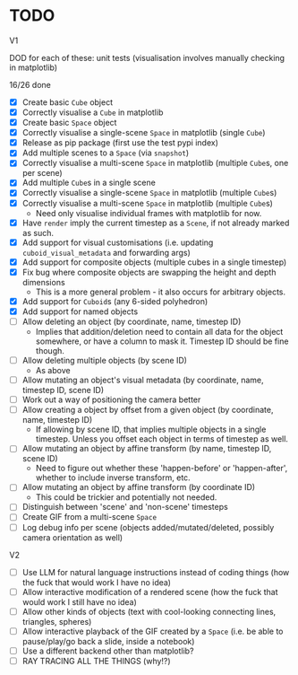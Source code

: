 # TODO

V1

DOD for each of these: unit tests (visualisation involves manually checking in matplotlib)

16/26 done

- [X] Create basic `Cube` object
- [X] Correctly visualise a `Cube` in matplotlib
- [X] Create basic `Space` object
- [X] Correctly visualise a single-scene `Space` in matplotlib (single `Cube`)
- [X] Release as pip package (first use the test pypi index)
- [X] Add multiple scenes to a `Space` (via `snapshot`)
- [X] Correctly visualise a multi-scene `Space` in matplotlib (multiple `Cube`s, one per scene)
- [X] Add multiple `Cube`s in a single scene
- [X] Correctly visualise a single-scene `Space` in matplotlib (multiple `Cube`s)
- [X] Correctly visualise a multi-scene `Space` in matplotlib (multiple `Cube`s)
  - Need only visualise individual frames with matplotlib for now.
- [X] Have `render` imply the current timestep as a `Scene`, if not already marked as such.
- [X] Add support for visual customisations (i.e. updating `cuboid_visual_metadata` and forwarding args)
- [X] Add support for composite objects (multiple cubes in a single timestep)
- [X] Fix bug where composite objects are swapping the height and depth dimensions
  - This is a more general problem - it also occurs for arbitrary objects.
- [X] Add support for `Cuboid`s (any 6-sided polyhedron)
- [X] Add support for named objects
- [ ] Allow deleting an object (by coordinate, name, timestep ID)
  - Implies that addition/deletion need to contain all data for the object somewhere, or have a column to mask it. Timestep ID should be fine though.
- [ ] Allow deleting multiple objects (by scene ID)
  - As above
- [ ] Allow mutating an object's visual metadata (by coordinate, name, timestep ID, scene ID)
- [ ] Work out a way of positioning the camera better
- [ ] Allow creating a object by offset from a given object (by coordinate, name, timestep ID)
  - If allowing by scene ID, that implies multiple objects in a single timestep. Unless you offset each object in terms of timestep as well.
- [ ] Allow mutating an object by affine transform (by name, timestep ID, scene ID)
  - Need to figure out whether these 'happen-before' or 'happen-after', whether to include inverse transform, etc.
- [ ] Allow mutating an object by affine transform (by coordinate ID)
  - This could be trickier and potentially not needed.
- [ ] Distinguish between 'scene' and 'non-scene' timesteps
- [ ] Create GIF from a multi-scene `Space`
- [ ] Log debug info per scene (objects added/mutated/deleted, possibly camera orientation as well)

V2

- [ ] Use LLM for natural language instructions instead of coding things (how the fuck that would work I have no idea)
- [ ] Allow interactive modification of a rendered scene (how the fuck that would work I still have no idea)
- [ ] Allow other kinds of objects (text with cool-looking connecting lines, triangles, spheres)
- [ ] Allow interactive playback of the GIF created by a `Space` (i.e. be able to pause/play/go back a slide, inside a notebook)
- [ ] Use a different backend other than matplotlib?
- [ ] RAY TRACING ALL THE THINGS (why!?)